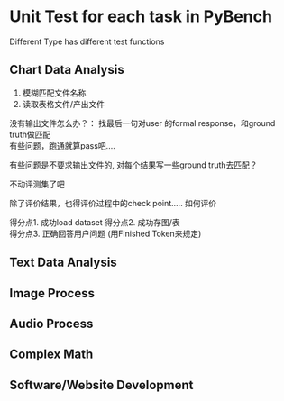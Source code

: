 # Unit Test for each task in PyBench

Different Type has different test functions

## Chart Data Analysis  
1. 模糊匹配文件名称
2. 读取表格文件/产出文件

没有输出文件怎么办？：
找最后一句对user 的formal response，和ground truth做匹配  
有些问题，跑通就算pass吧....

有些问题是不要求输出文件的, 对每个结果写一些ground truth去匹配？

不动评测集了吧

除了评价结果，也得评价过程中的check point..... 如何评价 

得分点1. 成功load dataset
得分点2. 成功存图/表  
得分点3. 正确回答用户问题 (用Finished Token来规定)

## Text Data Analysis


## Image Process


## Audio Process


## Complex Math


## Software/Website Development
